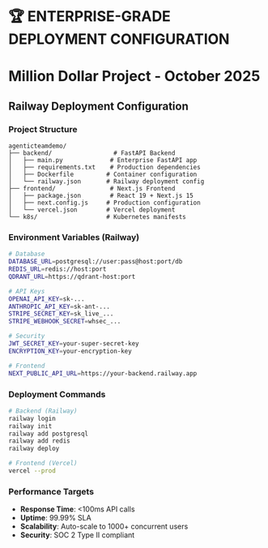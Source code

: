 # 🏆 ENTERPRISE-GRADE DEPLOYMENT CONFIGURATION
# Million Dollar Project - October 2025

## Railway Deployment Configuration

### Project Structure
```
agenticteamdemo/
├── backend/                 # FastAPI Backend
│   ├── main.py             # Enterprise FastAPI app
│   ├── requirements.txt    # Production dependencies
│   ├── Dockerfile         # Container configuration
│   └── railway.json       # Railway deployment config
├── frontend/               # Next.js Frontend
│   ├── package.json        # React 19 + Next.js 15
│   ├── next.config.js     # Production configuration
│   └── vercel.json        # Vercel deployment
└── k8s/                   # Kubernetes manifests
```

### Environment Variables (Railway)
```bash
# Database
DATABASE_URL=postgresql://user:pass@host:port/db
REDIS_URL=redis://host:port
QDRANT_URL=https://qdrant-host:port

# API Keys
OPENAI_API_KEY=sk-...
ANTHROPIC_API_KEY=sk-ant-...
STRIPE_SECRET_KEY=sk_live_...
STRIPE_WEBHOOK_SECRET=whsec_...

# Security
JWT_SECRET_KEY=your-super-secret-key
ENCRYPTION_KEY=your-encryption-key

# Frontend
NEXT_PUBLIC_API_URL=https://your-backend.railway.app
```

### Deployment Commands
```bash
# Backend (Railway)
railway login
railway init
railway add postgresql
railway add redis
railway deploy

# Frontend (Vercel)
vercel --prod
```

### Performance Targets
- **Response Time**: <100ms API calls
- **Uptime**: 99.99% SLA
- **Scalability**: Auto-scale to 1000+ concurrent users
- **Security**: SOC 2 Type II compliant
